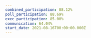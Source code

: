 ```yaml
---
combined_participation: 88.12%
poll_participation: 88.69%
exec_participation: 85.00%
communication: 64.04%
start_date: 2021-08-16T00:00:00.000Z
---
```

